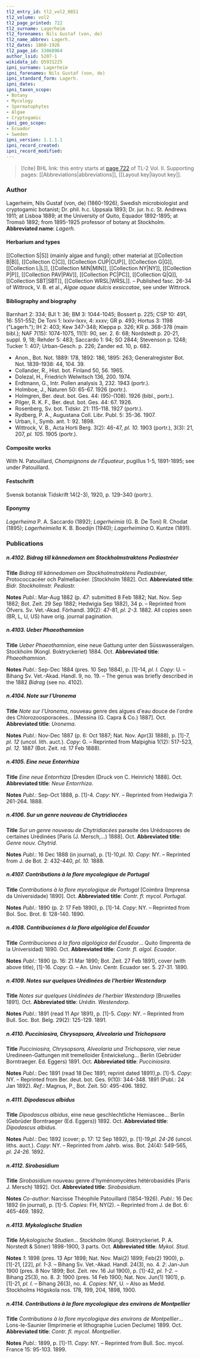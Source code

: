 ```yaml
---
tl2_entry_id: tl2_vol2_0851
tl2_volume: vol2
tl2_page_printed: 722
tl2_surname: Lagerheim
tl2_forenames: Nils Gustaf (von, de)
tl2_name_abbrev: Lagerh.
tl2_dates: 1860-1926
tl2_page_id: 33068964
author_lsid: 5207-1
wikidata_id: Q5931225
ipni_surname: Lagerheim
ipni_forenames: Nils Gustaf (von, de)
ipni_standard_form: Lagerh.
ipni_dates: 
ipni_taxon_scope: 
- Botany
- Mycology
- Spermatophytes
- Algae
- Cryptogamic
ipni_geo_scope: 
- Ecuador
- Sweden
ipni_version: 1.1.1.1
ipni_record_created: 
ipni_record_modified:
---
```



> [!cite] BHL link: this entry starts at [page 722](https://www.biodiversitylibrary.org/page/33068964) of TL-2 Vol. II.
> Supporting pages: [[Abbreviations|abbreviations]], [[Layout key|layout key]].

### Author

Lagerheim, Nils Gustaf (von, de) (1860-1926), Swedish microbiologist and cryptogamic botanist; Dr. phil. h.c. Uppsala 1893; Dr. jur. h.c. St. Andrews 1911; at Lisboa 1889; at the University of Quito, Equador 1892-1895; at Tromsö 1892; from 1895-1925 professor of botany at Stockholm. 
**Abbreviated name**: *Lagerh.*

#### Herbarium and types

[[Collection S|S]] (mainly algae and fungi); other material at [[Collection B|B]], [[Collection C|C]], [[Collection CUP|CUP]], [[Collection G|G]], [[Collection L|L]], [[Collection MIN|MIN]], [[Collection NY|NY]], [[Collection P|P]], [[Collection PAV|PAV]], [[Collection PC|PC]], [[Collection Q|Q]], [[Collection SBT|SBT]], [[Collection WRSL|WRSL]]. – Published fasc. 26-34 of Wittrock, V. B. et al., *Algae aquae dulcis exsiccatae*, see under Wittrock.

#### Bibliography and biography

Barnhart 2: 334; BJI 1: 36; BM 3: 1044-1045; Bossert p. 225; CSP 10: 491, 16: 551-552; De Toni 1: lxxiv-lxxv, 4: xxxv; GR p. 493; Hortus 3: 1198 ("Lagerh."); IH 2: 403; Kew 347-348; Kleppa p. 326; KR p. 368-378 (main bibl.); NAF 7(15): 1074-1075, 11(1): 90, ser. 2. 6: 68; Nordstedt p. 20-21, suppl. 9, 18; Rehder 5: 483; Saccardo 1: 94; SO 2844; Stevenson p. 1248; Tucker 1: 407; Urban-Gesch. p. 226; Zander ed. 10, p. 682.
- Anon., Bot. Not. 1889: 178, 1892: 186, 1895: 263; Generalregister Bot. Not. 1839-1938: 44, 104. 39.
- Collander, R., Hist. bot. Finland 50, 56. 1965.
- Dolezal, H., Friedrich Welwitsch 136, 200. 1974.
- Erdtmann, G., Intr. Pollen analysis 3, 232. 1943 (portr.).
- Holmboe, J., Naturen 50: 65-67. 1926 (portr.).
- Holmgren, Ber. deut. bot. Ges. 44: (95)-(108). 1926 (bibl., portr.).
- Pilger, R. K. F., Ber. deut. bot. Ges. 44: 67. 1926.
- Rosenberg, Sv. bot. Tidskr. 21: 115-118. 1927 (portr.).
- Rydberg, P. A., Augustana Coll. Libr. Publ. 5: 35-36. 1907.
- Urban, I., Symb. ant. 1: 92. 1898.
- Wittrock, V. B., Acta Horti Berg. 3(2): 46-47, *pl. 10.* 1903 (portr.), 3(3): 21, 207, *pl. 105.* 1905 (portr.).

#### Composite works

With N. Patouillard, *Champignons de l'Équateur*, pugillus 1-5, 1891-1895; see under Patouillard.

#### Festschrift

Svensk botanisk Tidskrift 14(2-3), 1920, p. 129-340 (portr.).

#### Eponymy

*Lagerheima* P. A. Saccardo (1892); *Lagerheimia* (G. B. De Toni) R. Chodat (1895); *Lagerheimiella* K. B. Boedijn (1940); *Lagerheimina* O. Kuntze (1891).

### Publications

##### n.4102. Bidrag till kännedomen om Stockholmstraktens Pediastréer

**Title**
*Bidrag till kännedomen om Stockholmstraktens Pediastréer*, Protococcacéer och Palmellacéer. \[Stockholm 1882\]. Oct.
**Abbreviated title**: *Bidr. Stockholmstr. Pediastr.*

**Notes**
*Publ*.: Mar-Aug 1882 (p. 47: submitted 8 Feb 1882; Nat. Nov. Sep 1882; Bot. Zeit. 29 Sep 1882; Hedwigia Sep 1882), 34 p. – Reprinted from Öfvers. Sv. Vet.-Akad. Förhandl. 39(2): 47-81, *pl. 2-3.* 1882. All copies seen (BR, L, U, US) have orig. journal pagination.

##### n.4103. Ueber Phaeothamnion

**Title**
*Ueber Phaeothamnion*, eine neue Gattung unter den Süsswasseralgen. Stockholm (Kongl. Boktryckeriet) 1884. Oct.
**Abbreviated title**: *Phaeothamnion*.

**Notes**
*Publ*.: Sep-Dec 1884 (pres. 10 Sep 1884), p. \[1\]-14, *pl. I. Copy*: U. – Bihang Sv. Vet.-Akad. Handl. 9, no. 19. – The genus was briefly described in the 1882 *Bidrag* (see no. 4102).

##### n.4104. Note sur l'Uronema

**Title**
*Note sur l'Uronema*, nouveau genre des algues d'eau douce de l'ordre des Chlorozoosporacées... \[Messina (G. Capra & Co.) 1887\]. Oct.
**Abbreviated title**: *Uronema*.

**Notes**
*Publ*.: Nov-Dec 1887 (p. 6: Oct 1887; Nat. Nov. Apr(3) 1888), p. \[1\]-7, *pl. 12* (uncol. lith. auct.). *Copy*: G. – Reprinted from Malpighia 1(12): 517-523, *pl. 12.* 1887 (Bot. Zeit. rd. 17 Feb 1888).

##### n.4105. Eine neue Entorrhiza

**Title**
*Eine neue Entorrhiza* \[Dresden (Druck von C. Heinrich) 1888\]. Oct.
**Abbreviated title**: *Neue Entorrhiza*.

**Notes**
*Publ*.: Sep-Oct 1888, p. \[1\]-4. *Copy*: NY. – Reprinted from Hedwigia 7: 261-264. 1888.

##### n.4106. Sur un genre nouveau de Chytridiacées

**Title**
*Sur un genre nouveau de Chytridiacées* parasite des Urédospores de certaines Urédinées \[Paris (J. Mersch,...) 1888\]. Oct.
**Abbreviated title**: *Genre nouv. Chytrid.*

**Notes**
*Publ*.: 16 Dec 1888 (in journal), p. \[1\]-10,*pl. 10. Copy*: NY. – Reprinted from J. de Bot. 2: 432-440, *pl. 10.* 1888.

##### n.4107. Contributions à la flore mycologique de Portugal

**Title**
*Contributions à la flore mycologique de Portugal* \[Coimbra (Imprensa da Universidade) 1890\]. Oct.
**Abbreviated title**: *Contr. fl. mycol. Portugal*.

**Notes**
*Publ*.: 1890 (p. 2: 17 Feb 1890), p. \[1\]-14. *Copy*: NY. – Reprinted from Bol. Soc. Brot. 8: 128-140. 1890.

##### n.4108. Contribuciones á la flora algológica del Ecuador

**Title**
*Contribuciones á la flora algológica del Ecuador*... Quito (Imprenta de la Universidad) 1890. Oct.
**Abbreviated title**: *Contr. fl. algol. Ecuador*.

**Notes**
*Publ*.: 1890 (p. 16: 21 Mar 1890; Bot. Zeit. 27 Feb 1891), cover (with above title), \[1\]-16.
*Copy*: G. – An. Univ. Centr. Ecuador ser. 5. 27-31. 1890.

##### n.4109. Notes sur quelques Urédinées de l'herbier Westendorp

**Title**
*Notes sur quelques Urédinées de l'herbier Westendorp* \[Bruxelles 1891\]. Oct.
**Abbreviated title**: *Urédin. Westendorp*.

**Notes**
*Publ*.: 1891 (read 11 Apr 1891), p. \[1\]-5. *Copy*: NY. – Reprinted from Bull. Soc. Bot. Belg. 29(2): 125-129. 1891.

##### n.4110. Pucciniosira, Chrysopsora, Alveolaria und Trichopsora

**Title**
*Pucciniosira, Chrysopsora, Alveolaria und Trichopsora*, vier neue Uredineen-Gattungen mit tremelloider Entwickelung... Berlin (Gebrüder Borntraeger. Ed. Eggers) 1891. Oct.
**Abbreviated title**: *Pucciniosira*.

**Notes**
*Publ*.: Dec 1891 (read 18 Dec 1891; reprint dated 1891!),p. \[1\]-5. *Copy*: NY. – Reprinted from Ber. deut. bot. Ges. 9(10): 344-348. 1891 (Publ.: 24 Jan 1892).
*Ref*.: Magnus, P., Bot. Zeit. 50: 495-496. 1892.

##### n.4111. Dipodascus albidus

**Title**
*Dipodascus albidus*, eine neue geschlechtliche Hemiascee... Berlin (Gebrüder Borntraeger (Ed. Eggers)) 1892. Oct.
**Abbreviated title**: *Dipodascus albidus*.

**Notes**
*Publ*.: Dec 1892 (cover; p. 17: 12 Sep 1892), p. \[1\]-19,*pl. 24-26* (uncol. liths. auct.). *Copy*: NY. – Reprinted from Jahrb. wiss. Bot. 24(4): 549-565, *pl. 24-26.* 1892.

##### n.4112. Sirobasidium

**Title**
*Sirobasidium* nouveau genre d'hyménomycètes hétérobasidiés \[Paris J. Mersch) 1892\]. Oct.
**Abbreviated title**: *Sirobasidium*.

**Notes**
*Co-author*: Narcisse Théophile Patouillard (1854-1926).
*Publ*.: 16 Dec 1892 (in journal), p. \[1\]-5. *Copies*: FH, NY(2). – Reprinted from J. de Bot. 6: 465-469. 1892.

##### n.4113. Mykologische Studien

**Title**
*Mykologische Studien*... Stockholm (Kungl. Boktryckeriet. P. A. Norstedt & Söner) 1898-1900, 3 parts. Oct.
**Abbreviated title**: *Mykol. Stud.*

**Notes**
*1*: 1898 (pres. 13 Apr 1898; Nat. Nov. Mai(2) 1899; Feb(2) 1900), p. \[1\]-21, \[22\], *pl. 1-3.* – Bihang Sv. Vet.-Akad. Handl. 24(3), no. 4.
*2*: Jan-Jun 1900 (pres. 8 Nov 1899; Bot. Zeit. rev. 16 Jul 1900), p. \[1\]-42, *pl. 1-2.* – Bihang 25(3), no. 8.
*3*: 1900 (pres. 14 Feb 1900; Nat. Nov. Jun(1) 1901), p. \[1\]-21, *pl. I.* – Bihang 26(3), no. 4.
*Copies*: NY, U. – Also as Medd. Stockholms Högskola nos. 178, 199, 204, 1898, 1900.

##### n.4114. Contributions à la flore mycologique des environs de Montpellier

**Title**
*Contributions à la flore mycologique des environs de Montpellier*... Lons-le-Saunier (Imprimerie et lithographie Lucien Declume) 1899. Oct.
**Abbreviated title**: *Contr. fl. mycol. Montpellier*.

**Notes**
*Publ*.: 1899, p. \[1\]-11. *Copy*: NY. – Reprinted from Bull. Soc. mycol. France 15: 95-103. 1899.

